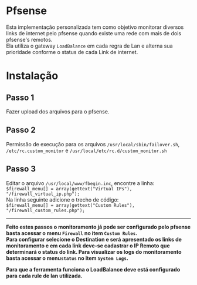 Pfsense
=======

Esta implementação personalizada tem como objetivo monitorar diversos links de internet pelo pfsense 
quando existe uma rede com mais de dois pfsense's remotos.<br>
Ela utiliza o gateway ```LoadBalance``` em cada regra de Lan e alterna sua prioridade conforme o status de cada Link de internet.

Instalação
=======

Passo 1
-------
Fazer upload dos arquivos para o pfsense.

Passo 2
-------
Permissão de execução para os arquivos ```/usr/local/sbin/failover.sh```, ```/etc/rc.custom_monitor``` e ```/usr/local/etc/rc.d/custom_monitor.sh```

Passo 3
-------
Editar o arquivo ```/usr/local/www/fbegin.inc```, encontre a linha: <br>
```$firewall_menu[] = array(gettext("Virtual IPs"), "/firewall_virtual_ip.php");``` <br>
Na linha seguinte adicione o trecho de código: <br>
```$firewall_menu[] = array(gettext("Custom Rules"), "/firewall_custom_rules.php");``` <br>

***
<b>Feito estes passos o monitoramento já pode ser configurado pelo pfsense basta acessar o menu ```Firewall``` no item ```Custom Rules```. <br>
Para configurar selecione o Destination e será apresentado os links de monitoramento e em cada link deve-se cadastrar o IP Remoto que determinará o status do link. Para visualizar os logs do monitoramento basta acessar o menu```status``` no item ```System Logs```.</b><br>

<b>Para que a ferramenta funciona o LoadBalance deve está configurado para cada rule de lan utilizada.</b>
